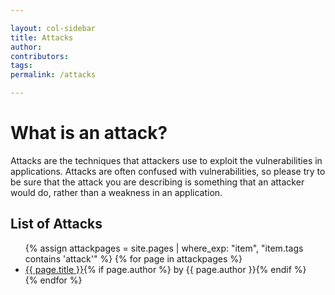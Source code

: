```yaml
---

layout: col-sidebar
title: Attacks
author:
contributors:
tags: 
permalink: /attacks

---
```


# What is an attack?

Attacks are the techniques that attackers use to exploit the vulnerabilities in applications. Attacks are often confused with vulnerabilities, so please try to be sure that the attack you are describing is something that an attacker would do, rather than a weakness in an application.

## List of Attacks

<ul>
{% assign attackpages = site.pages | where_exp: "item", "item.tags contains 'attack'" %}
{% for page in attackpages %}
    <li><a href='/www-community{{ page.url }}'>{{ page.title }}</a>{% if page.author %} by {{ page.author }}{% endif %}</li>
{% endfor %}
</ul>